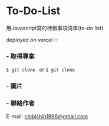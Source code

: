 # To-Do-List 
用Javascript寫的待辦事項清單(to-do list)

deployed on vercel ☞ 

### - 取得專案
`$ git clone `
or 
`$ git clone `

### - 圖片


### - 聯絡作者
E-mail: chibishih1996@gmail.com